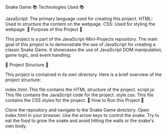 Snake Game
📚 Technologies Used 📚

JavaScript: The primary language used for creating this project.
HTML: Used to structure the content on the webpage.
CSS: Used for styling the webpage.
🎯 Purpose of this Project 🎯

This project is a part of the JavaScript-Mini-Projects repository. The main goal of this project is to demonstrate the use of JavaScript for creating a classic Snake Game. It showcases the use of JavaScript DOM manipulation, game logic, and event handling.

📂 Project Structure 📂

This project is contained in its own directory. Here is a brief overview of the project structure:

index.html: This file contains the HTML structure of the project.
script.js: This file contains the JavaScript code for the project.
style.css: This file contains the CSS styles for the project.
🚀 How to Run this Project 🚀

Clone the repository and navigate to the Snake Game directory.
Open index.html in your browser.
Use the arrow keys to control the snake.
Try to eat the food to grow the snake and avoid hitting the walls or the snake's own body.

